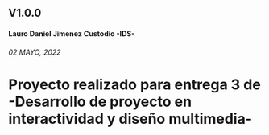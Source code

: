 ## V1.0.0

#### Lauro Daniel Jimenez Custodio -IDS-

###### 02 MAYO, 2022

# Proyecto realizado para entrega 3 de -Desarrollo de proyecto en interactividad y diseño multimedia-
